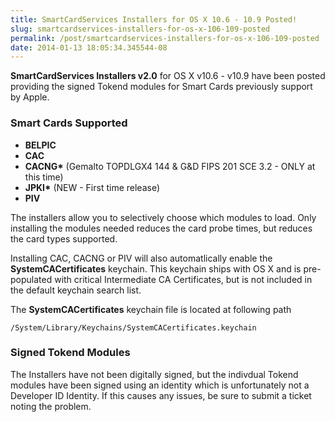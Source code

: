 ```yaml
---
title: SmartCardServices Installers for OS X 10.6 - 10.9 Posted!
slug: smartcardservices-installers-for-os-x-106-109-posted
permalink: /post/smartcardservices-installers-for-os-x-106-109-posted
date: 2014-01-13 18:05:34.345544-08
---
```


**SmartCardServices Installers v2.0** for OS X v10.6 - v10.9 have been posted providing the signed Tokend modules for Smart Cards previously support by Apple.

<!--more-->

### Smart Cards Supported

* **BELPIC**
* **CAC**
* **CACNG\*** (Gemalto TOPDLGX4 144 & G&D FIPS 201 SCE 3.2 - ONLY at this time)
* **JPKI\*** (NEW - First time release)
* **PIV**

The installers allow you to selectively choose which modules to load. Only installing the modules needed reduces the card probe times, but reduces the card types supported.

Installing CAC, CACNG or PIV will also automatlically enable the **SystemCACertificates** keychain. This keychain ships with OS X and is pre-populated with critical Intermediate CA Certificates, but is not included in the default keychain search list.

The **SystemCACertificates** keychain file is located at following path

    /System/Library/Keychains/SystemCACertificates.keychain

### Signed Tokend Modules

The Installers have not been digitally signed, but the indivdual Tokend modules have been signed using an identity which is unfortunately not a Developer ID Identity. If this causes any issues, be sure to submit a ticket noting the problem.
